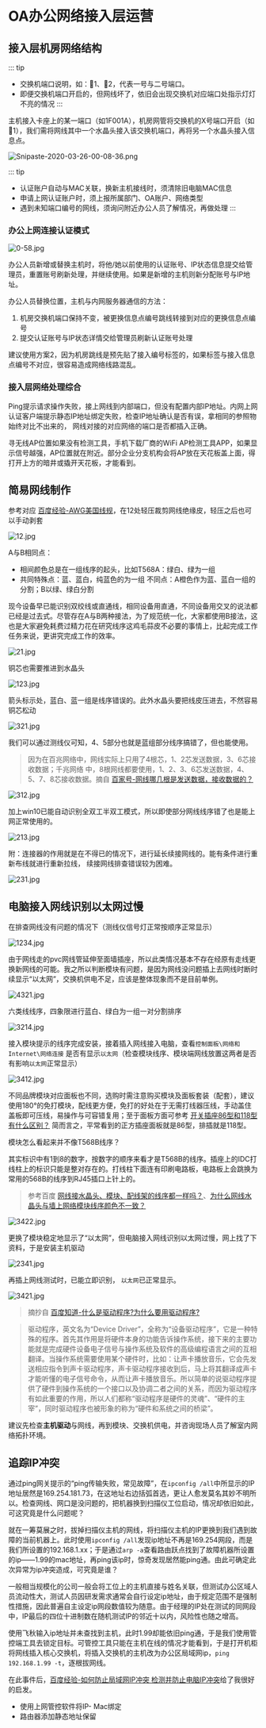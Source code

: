 # OA办公网络接入层运营

## 接入层机房网络结构

::: tip
* 交换机端口说明，如：🔺1、🔻2，代表一号与二号端口。
* 即便交换机端口开启的，但网线坏了，依旧会出现交换机对应端口处指示灯灯不亮的情况
:::

主机接入卡座上的某一端口（如1F001A），机房网管将交换机的X号端口开启（如🔺1），我们需将网线其中一个水晶头接入该交换机端口，再将另一个水晶头接入信息点。

![Snipaste-2020-03-26-00-08-36.png](https://i.loli.net/2020/12/09/c8udZ7RINGTyvWz.png)

::: tip
* 认证账户自动与MAC关联，换新主机接线时，须清除旧电脑MAC信息
* 申请上网认证账户时，须上报所属部门、OA账户、网络类型 
* 遇到未知端口编号的网线，须询问附近办公人员了解情况，再做处理
:::

### 办公上网连接认证模式

![0-58.jpg](https://i.loli.net/2020/12/09/Kpdkw4IbC9AyMVR.jpg)

办公人员新增或替换主机时，将他/她以前使用的认证账号、IP状态信息提交给管理员，重置账号刷新处理，并继续使用。如果是新增的主机则新分配账号与IP地址。

办公人员替换位置，主机与内网服务器通信的方法：
1. 机房交换机端口保持不变，被更换信息点编号跳线转接到对应的更换信息点编号
2. 提交认证账号与IP状态详情交给管理员刷新认证账号处理

建议使用方案2，因为机房跳线是预先贴了接入编号标签的，如果标签与接入信息点编号不对应，很容易造成网络线路混乱。

###  接入层网络处理综合

Ping提示请求操作失败，接上网线到内部端口，但没有配置内部IP地址。内网上网认证客户端提示静态IP地址绑定失败，检查IP地址确认是否有误，拿相同的参照物始终对比不出来的， 网线对接的对应网络的端口是否都插入正确。

寻无线AP位置如果没有检测工具，手机下载厂商的WiFi AP检测工具APP，如果显示信号越强，AP位置就在附近。部分企业分支机构会将AP放在天花板盖上面，得打开上方的暗井或撬开天花板，才能看到。


## 简易网线制作

参考对应 [百度经验-AWG美国线规](https://jingyan.baidu.com/article/f3e34a127b4f71b5ea65351f.html)，在12处轻压裁剪网线绝缘皮，轻压之后也可以手动剥套

![12.jpg](https://i.loli.net/2020/10/24/sz9Geno1E73TdbV.jpg)

A与B相同点：
* 相间颜色总是在一组线序的起头，比如T568A：绿白、绿为一组
* 共同特殊点：蓝、蓝白，纯蓝色的为一组
不同点：A橙色作为蓝、蓝白一组的分割；B以绿、绿白分割

现今设备早已能识别双绞线或直通线，相同设备用直通，不同设备用交叉的说法都已经是过去式。尽管存在A与B两种接法，为了规范统一化，大家都使用B接法，这也是大家避免耗费过精力花在研究线序这鸡毛蒜皮不必要的事情上，比起完成工作任务来说，更讲究完成工作的效率。

![21.jpg](https://i.loli.net/2020/10/24/EMFa4jQsYmqOBW3.jpg)

铜芯也需要推进到水晶头

![123.jpg](https://i.loli.net/2020/10/24/Pr7iUhdKGgpyloe.jpg)

箭头标示处，蓝白、蓝一组是线序错误的。此外水晶头要把线皮压进去，不然容易铜芯松动

![321.jpg](https://i.loli.net/2020/10/24/Rd179NhKCnpP6YF.jpg)

我们可以通过测线仪可知，4、5部分也就是蓝组部分线序搞错了，但也能使用。

> 因为在百兆网络中，网线实际上只用了4根芯，1、2芯发送数据，3、6芯接收数据；千兆网络
> 中，8根网线都要使用，1、2、3、6芯发送数据，4、5、7、8芯接收数据。摘自 [百家号-网线哪几根是发送数据，接收数据的？](https://baijiahao.baidu.com/s?id=1639209810989680957&wfr=spider&for=pc)

![312.jpg](https://i.loli.net/2020/10/24/i9wKbZcVkumYClx.jpg)

加上win10已能自动识别全双工半双工模式，所以即使部分网线线序错了也是能上网正常使用的。

![213.jpg](https://i.loli.net/2020/10/24/sjmW7rnGuyM49Ao.jpg)

附：连接器的作用就是在不得已的情况下，进行延长续接网线的。能有条件进行重新布线就进行重新拉线，
续接网线排查错误较为困难。

![231.jpg](https://i.loli.net/2020/10/24/ElmAx43Pk27SGDJ.jpg)

## 电脑接入网线识别以太网过慢

在排查网线没有问题的情况下（测线仪信号灯正常按顺序正常显示）

![1234.jpg](https://i.loli.net/2020/10/24/XdQWfenOTuyVjxq.jpg)

由于网线走的pvc网线管延伸至面墙插座，所以此类情况基本不存在经原有走线更换新网线的可能。我之所以判断模块有问题，是因为网线没问题插上去网线时断时续显示“以太网”，交换机供电不足，应该是整体现象而不是目前单例。

![4321.jpg](https://i.loli.net/2020/10/24/2sTX1FPNYeKLjRI.jpg)

六类线线序，四象限进行蓝白、绿白为一组一对分割排序

![3214.jpg](https://i.loli.net/2020/10/24/v4ucHsILhQKWf9i.jpg)

接入模块提示的线序完成安装，接着插入网线接入电脑，查看`控制面板\网络和 Internet\网络连接` 是否有显示`以太网`（检查模块线序、模块端网线放置这两者是否有影响`以太网`正常显示）

![3412.jpg](https://i.loli.net/2020/10/24/5Gxae1OhyWgIlU4.jpg)

不同品牌模块对应面板也不同，选购时需注意购买模块及面板套装（配套），建议使用180°的免打模块，配线更方便，免打的好处在于无需打线器压线，手动盖住盖板即可压线，易操作与可容错复用；至于面板方面可参考 [开关插座86型和118型有什么区别？](https://zhidao.baidu.com/question/1866521998991208427.html) 简而言之，平常看到的正方插座面板就是86型，排插就是118型。


模块怎么看起来并不像T568B线序？

其实标识中有1到8的数字，按数字的顺序来看才是T568B的线序。插座上的IDC打线柱上的标识只能是整对存在的。打线柱下面连有印刷电路板，电路板上会跳换为常用的568B的线序到RJ45插口上针上的。

> 参考百度 [网线接水晶头、模块、配线架的线序都一样吗？](https://baijiahao.baidu.com/s?id=1649719711094916964&wfr=spider&for=pc)、[为什么网线水晶头与墙上网络模块线序颜色不一致？](https://zhidao.baidu.com/question/1899870600761211580.html)

![3422.jpg](https://i.loli.net/2020/10/24/9m7rVLQlGiytRq8.jpg)

更换了模块稳定地显示了“以太网”，但电脑接入网线识别以太网过慢，网上找了下资料，于是安装主机驱动

![2341.jpg](https://i.loli.net/2020/10/24/Ihsn6WkCdiM8qQ1.jpg)

再插上网线测试时，已能立即识别， `以太网`已正常显示。

![3421.jpg](https://i.loli.net/2020/10/24/XArsRaWKDgoftQ3.jpg)


> 摘抄自 [百度知道-什么是驱动程序?为什么要用驱动程序?](https://zhidao.baidu.com/question/1881874183511974028.html) 

> 驱动程序，英文名为“Device Driver”，全称为“设备驱动程序”，它是一种特殊的程序。首先其作用是将硬件本身的功能告诉操作系统，接下来的主要功能就是完成硬件设备电子信号与操作系统及软件的高级编程语言之间的互相翻译。当操作系统需要使用某个硬件时，比如：让声卡播放音乐，它会先发送相应指令到声卡驱动程序，声卡驱动程序接收到后，马上将其翻译成声卡才能听懂的电子信号命令，从而让声卡播放音乐。所以简单的说驱动程序提供了硬件到操作系统的一个接口以及协调二者之间的关系，而因为驱动程序有如此重要的作用，所以人们都称“驱动程序是硬件的灵魂”、“硬件的主宰”，同时驱动程序也被形象的称为“硬件和系统之间的桥梁”。

建议先检查**主机驱动**与网线，再到模块、交换机供电，并咨询现场人员了解室内网络拓扑环境。

## 追踪IP冲突

通过ping网关提示的“ping传输失败，常见故障”，在`ipconfig /all`中所显示的IP地址居然是169.254.181.73，在这地址右边括弧首选，更让人愈发莫名其妙不明所以。检查网线、网口是没问题的，把机器换到扫描仪工位启动，情况却依旧如此，可这究竟是什么问题呢？

就在一筹莫展之时，拔掉扫描仪主机的网线，将扫描仪主机的IP更换到我们遇到故障的当前机器上。此时使用`ipconfig /all`发现ip地址不再是169.254网段，而是我们所设置的192.168.1.xx；于是通过`arp -a`查看路由跃点找到了故障机器所设置的ip——1.99的mac地址，再ping该ip时，惊奇发现居然能ping通。由此可确定此次异常为ip冲突造成，可究竟是谁？

一般相当规模化的公司一般会将工位上的主机直接与姓名关联，但测试办公区域人员流动性大，测试人员因研发需求通常会自行设定ip地址，由于规定范围不是强制性措施，因此普遍自主设定ip网段数值较为随意。由于经理的IP处在测试的同网段中，IP最后的四位十进制数在随机测试IP的邻近十以内，风险性也随之增高。

使用飞秋输入ip地址并未查找到主机，此时1.99却能依旧ping通，于是我们使用管控端工具去锁定目标。可管控工具只能在主机在线的情况才能看到，于是打开机柜将网线插入核心交换机，将插入交换机的主机改为办公区局域网ip，`ping 192.168.1.99 -t`，逐根拔网线。

在此事件后，[百度经验-如何防止局域网IP冲突 检测并防止电脑IP冲突](https://jingyan.baidu.com/article/636f38bb82a926d6b8461081.html)给了我很好的启发。

* 使用上网管控软件将IP- Mac绑定
* 路由器添加静态地址保留
